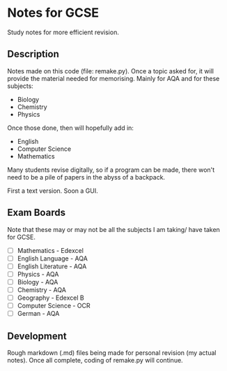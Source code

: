# Notes for GCSE
Study notes for more efficient revision.

## Description

Notes made on this code (file: remake.py). Once a topic asked for, it will provide the material needed for memorising. Mainly for AQA and for these subjects:
- Biology
- Chemistry
- Physics

Once those done, then will hopefully add in:

- English
- Computer Science
- Mathematics

Many students revise digitally, so if a program can be made, there won't need to be a pile of papers in the abyss of a backpack.

First a text version. Soon a GUI.

## Exam Boards

Note that these may or may not be all the subjects I am taking/ have taken for GCSE.

- [ ] Mathematics - Edexcel
- [ ] English Language - AQA
- [ ] English Literature - AQA
- [ ] Physics - AQA
- [ ] Biology - AQA
- [ ] Chemistry - AQA
- [ ] Geography - Edexcel B
- [ ] Computer Science - OCR
- [ ] German - AQA

## Development

Rough markdown (.md) files being made for personal revision (my actual notes). Once all complete, coding of remake.py will continue.
